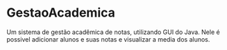 # GestaoAcademica
Um sistema de gestão acadêmica de notas, utilizando GUI do Java. Nele é possivel adicionar alunos e suas notas e visualizar a media dos alunos.
